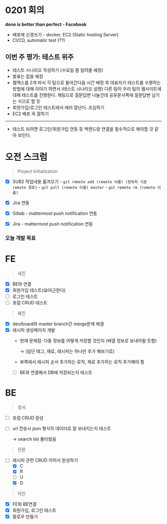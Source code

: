 # 0201 회의
**done is better than perfect - Facebook**

- 배포에 신경쓰기 - docker, EC2 (Static hosting Server)
- CI/CD, automatic test (??)

## 이번 주 평가: 테스트 위주

- 테스트 시나리오 작성하기 (수요일 쯤 알려줄 예정)
- 발표는 없을 예정
- 웹엑스를 2개 파서 각 팀으로 들어간다음 시간 배정 후 대표자가 테스트를 수행하는 방법에 대해 이야기 하면서 (테스트 시나리오 설명) 다른 팀이 우리 팀의 웹사이트에 대해 테스트를 진행한다. 채팅으로 질문답변 나눌건데 공유문서쪽에 질문답변 남기는 식으로 할 듯
- 회원가입/로그인 테스트에서 에러 잘난다. 조심하기
- EC2 배포 꼭 잘하기

---

- 테스트 되려면 로그인/회원가입 연동 등 백엔드랑 연결을 필수적으로 해야할 것 같아 보인다.

# 오전 스크럼

> Project Initialization
- [x] SUB2 작업내용 옮겨오기
        - `git remote add (remote 이름) (현위치 기준 remote 경로)`
        - `git pull (remote 이름) master`
        - `git remote rm (remote 이름)`

- [X] Jira 연동
- [X] Gitlab - mattermost push notification 연동 
- [X] Jira - mattermost push notification 연동 

### 오늘 개발 목표

# FE

> 세진

- [x]  BE와 연결
- [x]  회원가입 테스트(😫야근한다)
- [ ]  로그인 테스트
- [ ]  포럼 CRUD 테스트

> 혜진

- [x]  dev/board와 master branch간 merge문제 해결
- [x]  레시피 생성페이지 개발
    - 현재 문제점: 다중 정보를 어떻게 저장할 것인지 (배열 정보로 보내야될 듯함)

        → (일단 태그, 재료, 레시피는 하나만 추가 해보기로)

    - 뷰쪽에서 레시피 순서 추가하는 로직, 재료 추가하는 로직 추가해야 함
    - [ ]  BE와 연결해서 DB에 저장되는지 테스트

# BE

> 경서

- [ ]  포럼 CRUD 완성
- [ ]  url 전송시 json 형식의 데이터로 잘 보내지는지  테스트

    → search list 불러왔음

> 진환

- [ ]  레시피 관련 CRUD 이어서 완성하기
    - [x]  C
    - [x]  R
    - [ ]  U
    - [x]  D

> 덕인

- [x]  FE와 BE연결
- [x]  회원가입, 로그인 테스트
- [x]  팔로우 만들기